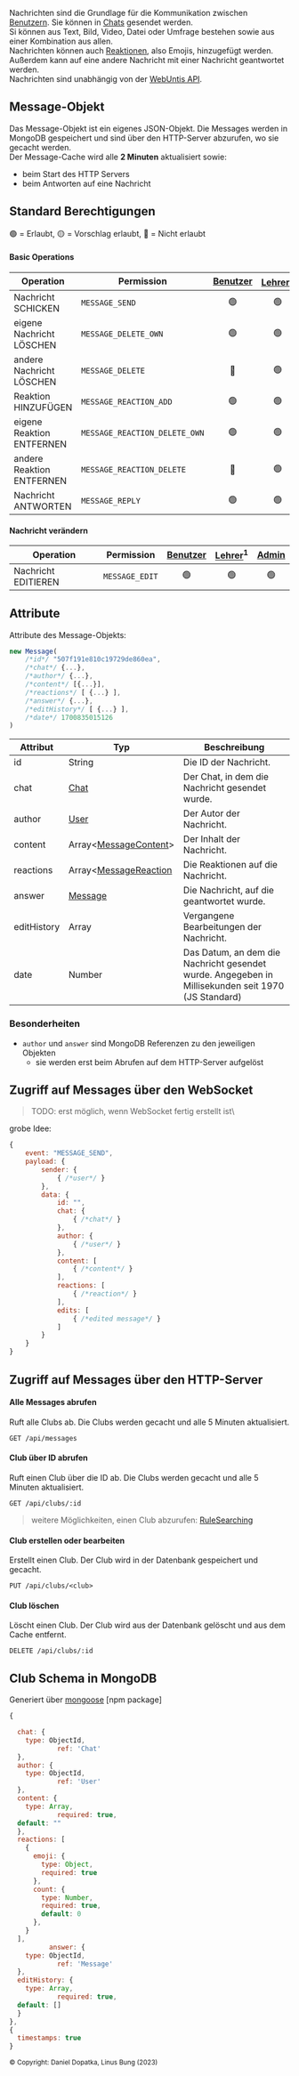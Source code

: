 Nachrichten sind die Grundlage für die Kommunikation zwischen [Benutzern](https://github.com/Academi-fy/backend/wiki/User). Sie können in [Chats](https://github.com/Academi-fy/backend/wiki/Chat) gesendet werden. \
Si können aus Text, Bild, Video, Datei oder Umfrage bestehen sowie aus einer Kombination aus allen. \
Nachrichten können auch [Reaktionen](https://github.com/Academi-fy/backend/wiki/MessageReaction), also Emojis, hinzugefügt werden. \
Außerdem kann auf eine andere Nachricht mit einer Nachricht geantwortet werden. \
Nachrichten sind unabhängig von der [WebUntis API](https://help.untis.at/hc/de/articles/4886785534354-API-documentation-for-integration-partners).

## Message-Objekt

Das Message-Objekt ist ein eigenes JSON-Objekt. Die Messages werden in MongoDB gespeichert und sind über den HTTP-Server
abzurufen, wo sie gecacht werden. \
Der Message-Cache wird alle **2 Minuten** aktualisiert sowie:
- beim Start des HTTP Servers
- beim Antworten auf eine Nachricht

## Standard Berechtigungen

🟢 = Erlaubt,
🟡 = Vorschlag erlaubt,
🔴 = Nicht erlaubt

#### Basic Operations

| Operation                 | Permission                    | [Benutzer](https://github.com/Academi-fy/backend/wiki/User) | [Lehrer](https://github.com/Academi-fy/backend/wiki/User)<sup>1</sup> | [Admin](https://github.com/Academi-fy/backend/wiki/User) |
|---------------------------|-------------------------------|:-----------------------------------------------------------:|:---------------------------------------------------------------------:|:--------------------------------------------------------:|
| Nachricht SCHICKEN        | `MESSAGE_SEND`                |                             🟢                              |                                  🟢                                   |                            🟢                            |
| eigene Nachricht LÖSCHEN  | `MESSAGE_DELETE_OWN`          |                             🟢                              |                                  🟢                                   |                            🟢                            |
| andere Nachricht LÖSCHEN  | `MESSAGE_DELETE`              |                             🔴                              |                                  🟢                                   |                            🟢                            |
| Reaktion HINZUFÜGEN       | `MESSAGE_REACTION_ADD`        |                             🟢                              |                                  🟢                                   |                            🟢                            |
| eigene Reaktion ENTFERNEN | `MESSAGE_REACTION_DELETE_OWN` |                             🟢                              |                                  🟢                                   |                            🟢                            |
| andere Reaktion ENTFERNEN | `MESSAGE_REACTION_DELETE`     |                             🔴                              |                                  🟢                                   |                            🟢                            |
| Nachricht ANTWORTEN       | `MESSAGE_REPLY`               |                             🟢                              |                                  🟢                                   |                            🟢                            |

#### Nachricht verändern

| Operation                | Permission     | [Benutzer](https://github.com/Academi-fy/backend/wiki/User) | [Lehrer](https://github.com/Academi-fy/backend/wiki/User)<sup>1</sup> | [Admin](https://github.com/Academi-fy/backend/wiki/User) |
|--------------------------|----------------|:-----------------------------------------------------------:|:---------------------------------------------------------------------:|:--------------------------------------------------------:|
| Nachricht EDITIEREN      | `MESSAGE_EDIT` |                             🟢                              |                                  🟢                                   |                            🟢                            |

## Attribute

Attribute des Message-Objekts:

```javascript
new Message(
    /*id*/ "507f191e810c19729de860ea",
    /*chat*/ {...},
    /*author*/ {...},
    /*content*/ [{...}],
    /*reactions*/ [ {...} ],
    /*answer*/ {...},
    /*editHistory*/ [ {...} ],
    /*date*/ 1700835015126
)
```

| Attribut    | Typ                                                                                 | Beschreibung                                                                                       |
|-------------|-------------------------------------------------------------------------------------|----------------------------------------------------------------------------------------------------|
| id          | String                                                                              | Die ID der Nachricht.                                                                              |
| chat        | [Chat](https://github.com/Academi-fy/backend/wiki/Chat)                             | Der Chat, in dem die Nachricht gesendet wurde.                                                     |
| author      | [User](https://github.com/Academi-fy/backend/wiki/User)                             | Der Autor der Nachricht.                                                                           |
| content     | Array<[MessageContent](https://github.com/Academi-fy/backend/wiki/MessageContent)>  | Der Inhalt der Nachricht.                                                                          |
| reactions   | Array<[MessageReaction](https://github.com/Academi-fy/backend/wiki/MessageReaction) | Die Reaktionen auf die Nachricht.                                                                  |
| answer      | [Message](https://github.com/Academi-fy/backend/wiki/Message)                       | Die Nachricht, auf die geantwortet wurde.                                                          |
| editHistory | Array<Message>                                                                      | Vergangene Bearbeitungen der Nachricht.                                                            |
| date        | Number                                                                              | Das Datum, an dem die Nachricht gesendet wurde. Angegeben in Millisekunden seit 1970 (JS Standard) |

### Besonderheiten

- `author` und `answer` sind MongoDB Referenzen zu den jeweiligen Objekten
    - sie werden erst beim Abrufen auf dem HTTP-Server aufgelöst

## Zugriff auf Messages über den WebSocket

> TODO: erst möglich, wenn WebSocket fertig erstellt ist\

grobe Idee:
```javascript  
{
    event: "MESSAGE_SEND",
    payload: {
        sender: {
            { /*user*/ }
        },
        data: {
            id: "",
            chat: {
                { /*chat*/ }
            },
            author: {
                { /*user*/ }
            },
            content: [
                { /*content*/ }
            ],
            reactions: [
                { /*reaction*/ }
            ],
            edits: [
                { /*edited message*/ }
            ]
        }
    }
}
```


## Zugriff auf Messages über den HTTP-Server

#### Alle Messages abrufen

Ruft alle Clubs ab. Die Clubs werden gecacht und alle 5 Minuten aktualisiert.

``` http request
GET /api/messages
```              

#### Club über ID abrufen

Ruft einen Club über die ID ab. Die Clubs werden gecacht und alle 5 Minuten aktualisiert.

``` http request
GET /api/clubs/:id
```

> weitere Möglichkeiten, einen Club abzurufen: [RuleSearching](https://github.com/Academi-fy/backend/wiki/RuleSearching)

#### Club erstellen oder bearbeiten

Erstellt einen Club. Der Club wird in der Datenbank gespeichert und gecacht.

``` http request
PUT /api/clubs/<club>
```

#### Club löschen

Löscht einen Club. Der Club wird aus der Datenbank gelöscht und aus dem Cache entfernt.

```http request
DELETE /api/clubs/:id
```

## Club Schema in MongoDB

Generiert über [mongoose](https://mongoosejs.com/docs/guide.html) [npm package]

```javascript
{

  chat: {
    type: ObjectId,
            ref: 'Chat'
  },
  author: {
    type: ObjectId,
            ref: 'User'
  },
  content: {
    type: Array,
            required: true,
  default: ""
  },
  reactions: [
    {
      emoji: {
        type: Object,
        required: true
      },
      count: {
        type: Number,
        required: true,
        default: 0
      },
    }
  ],
          answer: {
    type: ObjectId,
            ref: 'Message'
  },
  editHistory: {
    type: Array,
            required: true,
  default: []
  }
},
{
  timestamps: true
}
```

<sub>© Copyright: Daniel Dopatka, Linus Bung (2023)</sub>